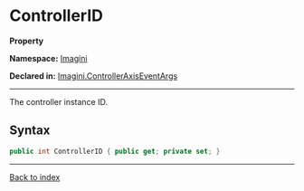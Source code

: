 # ControllerID

**Property**

**Namespace:** [Imagini](Imagini.md)

**Declared in:** [Imagini.ControllerAxisEventArgs](Imagini.ControllerAxisEventArgs.md)

------



The controller instance ID.


## Syntax

```csharp
public int ControllerID { public get; private set; }
```

------

[Back to index](index.md)
